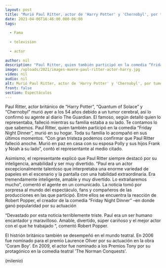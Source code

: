 ```yaml
---
layout: post
title: "Murió Paul Ritter, actor de 'Harry Potter' y 'Chernobyl', por tumor cerebral"
date: 2021-04-06T16:46:00.000-06:00
tags:
  
  - Fama
  
  - television
  
  - actor
  
author: nil
description: "Paul Ritter, quien también participó en la comedia “Friday Night Dinner”, murió en su hogar. Toda su familia lo acompañó en sus últimos momentos. "
image: /uploads/2021/images-muere-paul-ritter-actor-harry.jpg
video: nil
audio: nil
alt: Murió Paul Ritter, actor de 'Harry Potter' y 'Chernobyl', por tumor cerebral
front: false
section: Espectáculos
---
```


Paul Ritter, actor británico de “Harry Potter”, “Quantum of Solace” y “Chernobyl” murió ayer a los 54 años debido a un tumor cerebral, así lo confirmó su agente al diario The Guardian. El famoso, según detalló quien lo representaba, falleció mientras su familia estaba a su lado. Te contamos lo que sabemos. Paul Ritter, quien también participó en la comedia “Friday Night Dinner”, murió en su hogar. Toda su familia lo acompañó en sus últimos momentos. “Con gran tristeza podemos confirmar que Paul Ritter falleció anoche. Murió en paz en casa con su esposa Polly y sus hijos Frank y Noah a su lado”, contó el representante al medio citado. 

Asimismo, el representante explicó que Paul Ritter siempre destacó por su inteligencia, amabilidad y ser muy divertido. “Paul era un actor excepcionalmente talentoso que interpretaba una enorme variedad de papeles en el escenario y la pantalla con una habilidad extraordinaria. Era tremendamente inteligente, amable y muy divertido. Lo extrañaremos mucho”, comentó el agente en un comunicado. La noticia tomó por sorpresa al mundo del espectáculo, fans y compañeros de las producciones en las que participó. Entre ellos se encuentra la reacción de Robert Popper, el creador de la comedia “Friday Night Dinner” –en donde ganó popularidad por su actuación 

“Devastado por esta noticia terriblemente triste. Paul era un ser humano encantador y maravilloso. Amable, divertido, súper cariñoso y el mejor actor con el que he trabajado “, comentó Robert Popper. 

El histrión británico también se desempeñó en el mundo teatral. En 2006 fue nominado para el premio Laurence Oliver por su actuación en la obra 'Coram Boy'. En 2009, el actor fue nominado a los Premios Tony por su protagónico en la comedia teatral 'The Norman Conquests'. 

(milenio)